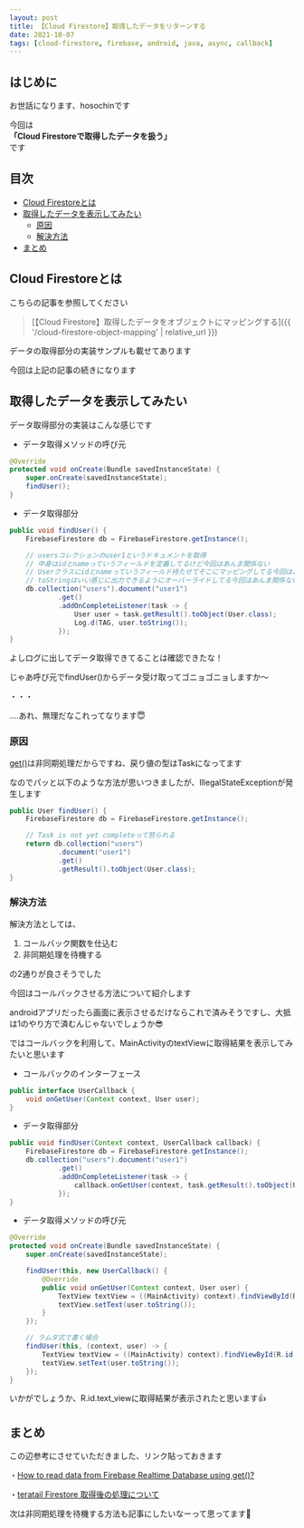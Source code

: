 ```yaml
---
layout: post
title: 【Cloud Firestore】取得したデータをリターンする
date: 2021-10-07
tags: [cloud-firestore, firebase, android, java, async, callback]
---
```


## はじめに

お世話になります、hosochinです

今回は  
**「Cloud Firestoreで取得したデータを扱う」**  
です

## 目次

- [Cloud Firestoreとは](#cloud-firestoreとは)
- [取得したデータを表示してみたい](#取得したデータを表示してみたい)
  - [原因](#原因)
  - [解決方法](#解決方法)
- [まとめ](#まとめ)

## Cloud Firestoreとは

こちらの記事を参照してください

> [【Cloud Firestore】取得したデータをオブジェクトにマッピングする]({{ '/cloud-firestore-object-mapping' | relative_url }})

データの取得部分の実装サンプルも載せてあります

今回は上記の記事の続きになります

## 取得したデータを表示してみたい

データ取得部分の実装はこんな感じです

* データ取得メソッドの呼び元

```java
@Override
protected void onCreate(Bundle savedInstanceState) {
    super.onCreate(savedInstanceState);
    findUser();
}
```

* データ取得部分

```java
public void findUser() {
    FirebaseFirestore db = FirebaseFirestore.getInstance();

    // usersコレクションのuser1というドキュメントを取得
    // 中身はidとnameっていうフィールドを定義してるけど今回はあんま関係ない
    // Userクラスにidとnameっていうフィールド持たせてそこにマッピングしてる今回はあんま関係ない
    // toStringはいい感じに出力できるようにオーバーライドしてる今回はあんま関係ない
    db.collection("users").document("user1")
            .get()
            .addOnCompleteListener(task -> {
                User user = task.getResult().toObject(User.class);
                Log.d(TAG, user.toString());
            });
}
```

よしログに出してデータ取得できてることは確認できたな！

じゃあ呼び元でfindUser()からデータ受け取ってゴニョゴニョしますか〜

・・・

….あれ、無理だなこれってなります😇

### 原因

[get()](https://firebase.google.com/docs/reference/android/com/google/firebase/firestore/DocumentReference?hl=ja#get())は非同期処理だからですね、戻り値の型はTask<QuerySnapshot>になってます

なのでパッと以下のような方法が思いつきましたが、IllegalStateExceptionが発生します

```java
public User findUser() {
    FirebaseFirestore db = FirebaseFirestore.getInstance();

    // Task is not yet completeって怒られる
    return db.collection("users")
            .document("user1")
            .get()
            .getResult().toObject(User.class);
}
```

### 解決方法

解決方法としては、

1. コールバック関数を仕込む
2. 非同期処理を待機する

の2通りが良さそうでした

今回はコールバックさせる方法について紹介します

androidアプリだったら画面に表示させるだけならこれで済みそうですし、大抵は1のやり方で済むんじゃないでしょうか😎

ではコールバックを利用して、MainActivityのtextViewに取得結果を表示してみたいと思います

* コールバックのインターフェース

```java
public interface UserCallback {
    void onGetUser(Context context, User user);
}
```

* データ取得部分

```java
public void findUser(Context context, UserCallback callback) {
    FirebaseFirestore db = FirebaseFirestore.getInstance();
    db.collection("users").document("user1")
            .get()
            .addOnCompleteListener(task -> {
                callback.onGetUser(context, task.getResult().toObject(User.class));
            });
}
```

* データ取得メソッドの呼び元

```java
@Override
protected void onCreate(Bundle savedInstanceState) {
    super.onCreate(savedInstanceState);

    findUser(this, new UserCallback() {
        @Override
        public void onGetUser(Context context, User user) {
            TextView textView = ((MainActivity) context).findViewById(R.id.text_view);
            textView.setText(user.toString());
        }
    });

    // ラムダ式で書く場合
    findUser(this, (context, user) -> {
        TextView textView = ((MainActivity) context).findViewById(R.id.text_view);
        textView.setText(user.toString());
    });
}
```

いかがでしょうか、R.id.text_viewに取得結果が表示されたと思います👍

## まとめ

この辺参考にさせていただきました、リンク貼っておきます

・[How to read data from Firebase Realtime Database using get()?](https://medium.com/firebase-tips-tricks/how-to-read-data-from-firebase-realtime-database-using-get-269ef3e179c5)

・[teratail Firestore 取得後の処理について](https://teratail.com/questions/230349)

次は非同期処理を待機する方法も記事にしたいなーって思ってます🍺